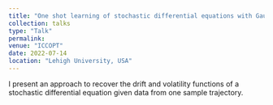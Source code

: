 ```yaml
---
title: "One shot learning of stochastic differential equations with Gaussian processes and computational graph completion.""
collection: talks
type: "Talk"
permalink: 
venue: "ICCOPT"
date: 2022-07-14
location: "Lehigh University, USA"
---
```


I present an approach to recover the drift and volatility functions of a stochastic differential equation 
given data from one sample trajectory.